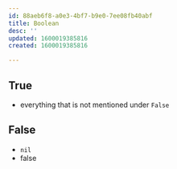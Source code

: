 ```yaml
---
id: 88aeb6f8-a0e3-4bf7-b9e0-7ee08fb40abf
title: Boolean
desc: ''
updated: 1600019385816
created: 1600019385816

---
```


## True
- everything that is not mentioned under `False`

## False
- `nil`
- false
